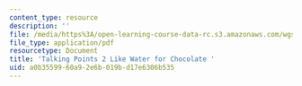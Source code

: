 ```yaml
---
content_type: resource
description: ''
file: /media/https%3A/open-learning-course-data-rc.s3.amazonaws.com/wgs-s10-special-topics-in-women-gender-studies-seminar-latina-womens-voices-spring-2010/a0b3559960a92e6b019bd17e6306b535_MITWGS_S10S10_tp2_chcolte.pdf
file_type: application/pdf
resourcetype: Document
title: 'Talking Points 2 Like Water for Chocolate '
uid: a0b35599-60a9-2e6b-019b-d17e6306b535
---
```

